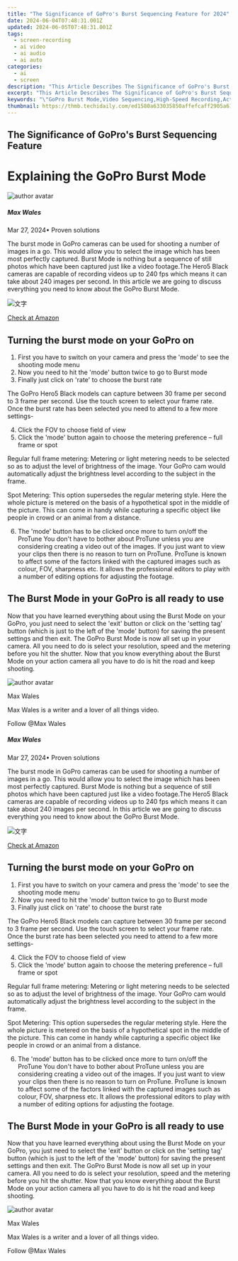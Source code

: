 ```yaml
---
title: "The Significance of GoPro's Burst Sequencing Feature for 2024"
date: 2024-06-04T07:48:31.001Z
updated: 2024-06-05T07:48:31.001Z
tags: 
  - screen-recording
  - ai video
  - ai audio
  - ai auto
categories: 
  - ai
  - screen
description: "This Article Describes The Significance of GoPro's Burst Sequencing Feature for 2024"
excerpt: "This Article Describes The Significance of GoPro's Burst Sequencing Feature for 2024"
keywords: "\"GoPro Burst Mode,Video Sequencing,High-Speed Recording,Action Capture Efficiency,Motion Photography Techniques,ProVideo Sequential Advantage,Quick Photo Stacking\""
thumbnail: https://thmb.techidaily.com/ed1580a633035850affefcaff2905a61682a6fee4ff28b2032ed8b7104437026.jpg
---
```


## The Significance of GoPro's Burst Sequencing Feature

# Explaining the GoPro Burst Mode

![author avatar](https://images.wondershare.com/filmora/article-images/max-wales-author.jpg)

##### Max Wales

 Mar 27, 2024• Proven solutions

 The burst mode in GoPro cameras can be used for shooting a number of images in a go. This would allow you to select the image which has been most perfectly captured. Burst Mode is nothing but a sequence of still photos which have been captured just like a video footage.The Hero5 Black cameras are capable of recording videos up to 240 fps which means it can take about 240 images per second. In this article we are going to discuss everything you need to know about the GoPro Burst Mode.

![文字](https://images.wondershare.com/filmora/article-images/gopro-hero5-black-1.jpg)

[Check at Amazon](https://www.amazon.com/gp/product/B01M14ATO0/ref=as%5Fli%5Ftl?ie=UTF8&tag=vs-flora-20&camp=1789&creative=9325&linkCode=as2&creativeASIN=B01M14ATO0&linkId=5ce54ea937ecffa6b1b8056b6922abaa)

## Turning the burst mode on your GoPro on

1. First you have to switch on your camera and press the 'mode' to see the shooting mode menu
2. Now you need to hit the 'mode' button twice to go to Burst mode
3. Finally just click on 'rate' to choose the burst rate

 The GoPro Hero5 Black models can capture between 30 frame per second to 3 frame per second. Use the touch screen to select your frame rate. Once the burst rate has been selected you need to attend to a few more settings-

4. Click the FOV to choose field of view
5. Click the 'mode' button again to choose the metering preference – full frame or spot

 Regular full frame metering: Metering or light metering needs to be selected so as to adjust the level of brightness of the image. Your GoPro cam would automatically adjust the brightness level according to the subject in the frame.

 Spot Metering: This option supersedes the regular metering style. Here the whole picture is metered on the basis of a hypothetical spot in the middle of the picture. This can come in handy while capturing a specific object like people in crowd or an animal from a distance.

6. The 'mode' button has to be clicked once more to turn on/off the ProTune You don't have to bother about ProTune unless you are considering creating a video out of the images. If you just want to view your clips then there is no reason to turn on ProTune. ProTune is known to affect some of the factors linked with the captured images such as colour, FOV, sharpness etc. It allows the professional editors to play with a number of editing options for adjusting the footage.

## The Burst Mode in your GoPro is all ready to use

 Now that you have learned everything about using the Burst Mode on your GoPro, you just need to select the 'exit' button or click on the 'setting tag' button (which is just to the left of the 'mode' button) for saving the present settings and then exit. The GoPro Burst Mode is now all set up in your camera. All you need to do is select your resolution, speed and the metering before you hit the shutter. Now that you know everything about the Burst Mode on your action camera all you have to do is hit the road and keep shooting.

![author avatar](https://images.wondershare.com/filmora/article-images/max-wales-author.jpg)

Max Wales

Max Wales is a writer and a lover of all things video.

Follow @Max Wales

##### Max Wales

 Mar 27, 2024• Proven solutions

 The burst mode in GoPro cameras can be used for shooting a number of images in a go. This would allow you to select the image which has been most perfectly captured. Burst Mode is nothing but a sequence of still photos which have been captured just like a video footage.The Hero5 Black cameras are capable of recording videos up to 240 fps which means it can take about 240 images per second. In this article we are going to discuss everything you need to know about the GoPro Burst Mode.

![文字](https://images.wondershare.com/filmora/article-images/gopro-hero5-black-1.jpg)

[Check at Amazon](https://www.amazon.com/gp/product/B01M14ATO0/ref=as%5Fli%5Ftl?ie=UTF8&tag=vs-flora-20&camp=1789&creative=9325&linkCode=as2&creativeASIN=B01M14ATO0&linkId=5ce54ea937ecffa6b1b8056b6922abaa)

## Turning the burst mode on your GoPro on

1. First you have to switch on your camera and press the 'mode' to see the shooting mode menu
2. Now you need to hit the 'mode' button twice to go to Burst mode
3. Finally just click on 'rate' to choose the burst rate

 The GoPro Hero5 Black models can capture between 30 frame per second to 3 frame per second. Use the touch screen to select your frame rate. Once the burst rate has been selected you need to attend to a few more settings-

4. Click the FOV to choose field of view
5. Click the 'mode' button again to choose the metering preference – full frame or spot

 Regular full frame metering: Metering or light metering needs to be selected so as to adjust the level of brightness of the image. Your GoPro cam would automatically adjust the brightness level according to the subject in the frame.

 Spot Metering: This option supersedes the regular metering style. Here the whole picture is metered on the basis of a hypothetical spot in the middle of the picture. This can come in handy while capturing a specific object like people in crowd or an animal from a distance.

6. The 'mode' button has to be clicked once more to turn on/off the ProTune You don't have to bother about ProTune unless you are considering creating a video out of the images. If you just want to view your clips then there is no reason to turn on ProTune. ProTune is known to affect some of the factors linked with the captured images such as colour, FOV, sharpness etc. It allows the professional editors to play with a number of editing options for adjusting the footage.

## The Burst Mode in your GoPro is all ready to use

 Now that you have learned everything about using the Burst Mode on your GoPro, you just need to select the 'exit' button or click on the 'setting tag' button (which is just to the left of the 'mode' button) for saving the present settings and then exit. The GoPro Burst Mode is now all set up in your camera. All you need to do is select your resolution, speed and the metering before you hit the shutter. Now that you know everything about the Burst Mode on your action camera all you have to do is hit the road and keep shooting.

![author avatar](https://images.wondershare.com/filmora/article-images/max-wales-author.jpg)

Max Wales

Max Wales is a writer and a lover of all things video.

Follow @Max Wales


<ins class="adsbygoogle"
     style="display:block"
     data-ad-format="autorelaxed"
     data-ad-client="ca-pub-7571918770474297"
     data-ad-slot="1223367746"></ins>

<ins class="adsbygoogle"
     style="display:block"
     data-ad-format="autorelaxed"
     data-ad-client="ca-pub-7571918770474297"
     data-ad-slot="1223367746"></ins>



<ins class="adsbygoogle"
     style="display:block"
     data-ad-client="ca-pub-7571918770474297"
     data-ad-slot="8358498916"
     data-ad-format="auto"
     data-full-width-responsive="true"></ins>



